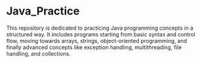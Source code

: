 # Java_Practice
This repository is dedicated to practicing Java programming concepts in a structured way. It includes programs starting from basic syntax and control flow, moving towards arrays, strings, object-oriented programming, and finally advanced concepts like exception handling, multithreading, file handling, and collections.
